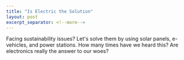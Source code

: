 ```yaml
---
title: "Is Electric the Solution"
layout: post
excerpt_separator: <!--more-->
---
```


Facing sustainability issues? Let's solve them by using solar panels, e-vehicles, and power stations. How many times have we heard this? Are electronics really the answer to our woes?

<!--more-->
